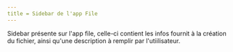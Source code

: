```yaml
---
title = Sidebar de l'app File
---
```


Sidebar présente sur l'app file, celle-ci contient les infos fournit à la création du fichier, ainsi qu'une description à remplir par l'utiilisateur.